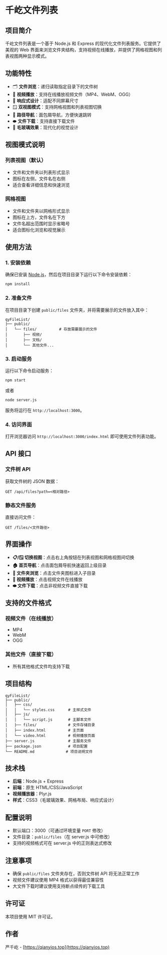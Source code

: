 # 千屹文件列表

## 项目简介
千屹文件列表是一个基于 Node.js 和 Express 的现代化文件列表服务。它提供了美观的 Web 界面来浏览文件夹结构，支持视频在线播放，并提供了网格视图和列表视图两种显示模式。

## 功能特性
- 🗂️ **文件浏览**：递归读取指定目录下的文件树
- 🎥 **视频播放**：支持在线播放视频文件（MP4、WebM、OGG）
- 📱 **响应式设计**：适配不同屏幕尺寸
- 🪟 **双视图模式**：支持网格视图和列表视图切换
- 📁 **路径导航**：面包屑导航，方便快速跳转
- ⬬ **文件下载**：支持直接下载文件
- 🎨 **毛玻璃效果**：现代化的视觉设计

## 视图模式说明

### 列表视图（默认）
- 文件和文件夹以列表形式显示
- 图标在左侧，文件名在右侧
- 适合查看详细信息和快速浏览

### 网格视图
- 文件和文件夹以网格形式显示
- 图标在上方，文件名在下方
- 文件名超出范围时显示省略号
- 适合图标化浏览和视觉展示

## 使用方法

### 1. 安装依赖
确保已安装 [Node.js](https://nodejs.org/)，然后在项目目录下运行以下命令安装依赖：
```bash
npm install
```

### 2. 准备文件
在项目目录下创建 `public/files` 文件夹，并将需要展示的文件放入其中：
```
qyFileList/
├── public/
│   └── files/          # 存放需要展示的文件
│       ├── 视频/
│       ├── 文档/
│       └── 其他文件...
```

### 3. 启动服务
运行以下命令启动服务：
```bash
npm start
```
或者
```bash
node server.js
```
服务将运行在 `http://localhost:3000`。

### 4. 访问界面
打开浏览器访问 `http://localhost:3000/index.html` 即可使用文件列表功能。

## API 接口

### 文件树 API
获取文件树的 JSON 数据：
```
GET /api/files?path=<相对路径>
```

### 静态文件服务
直接访问文件：
```
GET /files/<文件路径>
```

## 界面操作

- **📋/🪟 切换视图**：点击右上角按钮在列表视图和网格视图间切换
- **🏠 首页导航**：点击面包屑导航快速返回上级目录
- **📁 文件夹浏览**：点击文件夹图标进入子目录
- **🎥 视频播放**：点击视频文件在线播放
- **⬬ 文件下载**：点击非视频文件直接下载

## 支持的文件格式

### 视频文件（在线播放）
- MP4
- WebM
- OGG

### 其他文件（直接下载）
- 所有其他格式文件均支持下载

## 项目结构
```
qyFileList/
├── public/
│   ├── css/
│   │   └── styles.css      # 主样式文件
│   ├── js/
│   │   └── script.js       # 主脚本文件
│   ├── files/              # 文件存储目录
│   ├── index.html          # 主页面
│   └── video.html          # 视频播放页面
├── server.js               # 主服务文件
├── package.json            # 项目配置
└── README.md              # 项目说明文件
```

## 技术栈
- **后端**：Node.js + Express
- **前端**：原生 HTML/CSS/JavaScript
- **视频播放器**：Plyr.js
- **样式**：CSS3（毛玻璃效果、网格布局、响应式设计）

## 配置说明
- 默认端口：3000（可通过环境变量 `PORT` 修改）
- 文件目录：`public/files`（在 server.js 中可修改）
- 支持的视频格式可在 server.js 中的正则表达式修改

## 注意事项
- 确保 `public/files` 文件夹存在，否则文件树 API 将无法正常工作
- 视频文件建议使用 MP4 格式以获得最佳兼容性
- 大文件下载时建议使用支持断点续传的下载工具

## 许可证
本项目使用 MIT 许可证。

## 作者
严千屹 - [https://qianyios.top](https://qianyios.top)
